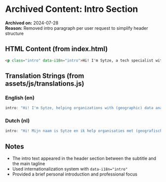 # Archived Content: Intro Section

**Archived on:** 2024-07-28  
**Reason:** Removed intro paragraph per user request to simplify header structure  

## HTML Content (from index.html)

```html
<p class="intro" data-i18n="intro">Hi! I'm Sytze, a tech specialist with a passion for making complex concepts accessible.</p>
```

## Translation Strings (from assets/js/translations.js)

### English (en)
```javascript
intro: "Hi! I'm Sytze, helping organizations with (geographic) data analysis and visualization.",
```

### Dutch (nl)
```javascript
intro: "Hi! Mijn naam is Sytze en ik help organisaties met (geografische) data-analyse en visualisatie.",
```

## Notes
- The intro text appeared in the header section between the subtitle and the main tagline
- Used internationalization system with `data-i18n="intro"`
- Provided a brief personal introduction and professional focus